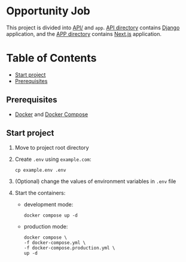 # Opportunity Job

This project is divided into [API/](/opportunity_job_api/README.md)
and `app`.
[API directory](opportunity_job_api) contains
[Django](https://www.djangoproject.com/) application,
and the [APP directory](TODO) contains
[Next.js](https://nextjs.org/) application.

Table of Contents
=================

* [Start project](#start-project)
* [Prerequisites](#prerequisites)

## Prerequisites

- [Docker](https://docs.docker.com/engine/install/) and
  [Docker Compose](https://docs.docker.com/compose/install/)

## Start project

1. Move to project root directory

2. Create `.env` using `example.com`:

   `cp example.env .env`

3. (Optional) change the values of environment variables in `.env` file

4. Start the containers:
    - development mode:
      ```shell
      docker compose up -d
      ```
    - production mode:
      ```shell
      docker compose \
      -f docker-compose.yml \
      -f docker-compose.production.yml \
      up -d
      ```

